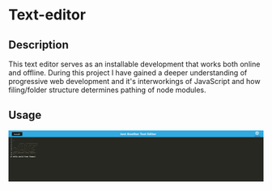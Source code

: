 # Text-editor

## Description
This text editor serves as an installable development that works both online and offline. During this project I have gained a deeper understanding of progressive web development and it's interworkings of JavaScript and how filing/folder structure determines pathing of node modules.
## Usage
![img](./client/src/images/localhost_3000_.png)